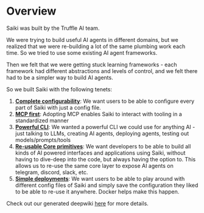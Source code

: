 # Overview

Saiki was built by the Truffle AI team.

We were trying to build useful AI agents in different domains, but we realized that we were re-building a lot of the same plumbing work each time. So we tried to use some existing AI agent frameworks.

Then we felt that we were getting stuck learning frameworks - each framework had different abstractions and levels of control, and we felt there had to be a simpler way to build AI agents.

So we built Saiki with the following tenets:
1. <ins>**Complete configurability**</ins>: We want users to be able to configure every part of Saiki with just a config file.
2. <ins>**MCP first**</ins>: Adopting MCP enables Saiki to interact with tooling in a standardized manner
3. <ins>**Powerful CLI**</ins>: We wanted a powerful CLI we could use for anything AI - just talking to LLMs, creating AI agents, deploying agents, testing out models/prompts/tools
4. <ins>**Re-usable Core primitives**</ins>: We want developers to be able to build all kinds of AI powered interfaces and applications using Saiki, without having to dive-deep into the code, but always having the option to. This allows us to re-use the same core layer to expose AI agents on telegram, discord, slack, etc.
5. <ins>**Simple deployments**</ins>: We want users to be able to play around with different config files of Saiki and simply save the configuration they liked to be able to re-use it anywhere. Docker helps make this happen.


Check out our generated deepwiki [here](https://deepwiki.truffle.ai/saiki) for more details.